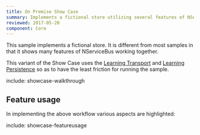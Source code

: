 ```yaml
---
title: On Premise Show Case
summary: Implements a fictional store utilizing several features of NServiceBus.
reviewed: 2017-05-20
component: Core
---
```


This sample implements a fictional store. It is different from most samples in that it shows many features of NServiceBus working together.

This variant of the Show Case uses the [Learning Transport](/nservicebus/learning-transport/) and [Learning Persistence](/nservicebus/learning-persistence/) so as to have the least friction for running the sample.

include: showcase-walkthrough


## Feature usage

In implementing the above workflow various aspects are highlighted:


include: showcase-featureusage